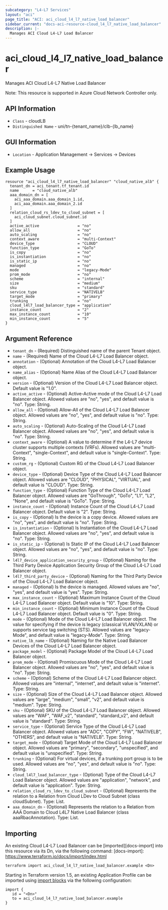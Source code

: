 ```yaml
---
subcategory: "L4-L7 Services"
layout: "aci"
page_title: "ACI: aci_cloud_l4_l7_native_load_balancer"
sidebar_current: "docs-aci-resource-cloud_l4_l7_native_load_balancer"
description: |-
  Manages ACI Cloud L4-L7 Load Balancer
---
```


# aci_cloud_l4_l7_native_load_balancer #

Manages ACI Cloud L4-L7 Native Load Balancer

Note: This resource is supported in Azure Cloud Network Controller only.

## API Information ##

* `Class` - cloudLB
* `Distinguished Name` - uni/tn-{tenant_name}/clb-{lb_name}

## GUI Information ##

* `Location` - Application Management -> Services -> Devices


## Example Usage ##

```hcl
resource "aci_cloud_l4_l7_native_load_balancer" "cloud_native_alb" {
  tenant_dn = aci_tenant.tf_tenant.id
  name      = "cloud_native_alb"
  aaa_domain_dn = [
    aci_aaa_domain.aaa_domain_1.id,
    aci_aaa_domain.aaa_domain_2.id
  ]
  relation_cloud_rs_ldev_to_cloud_subnet = [
    aci_cloud_subnet.cloud_subnet.id
  ]
  active_active                 = "no"
  allow_all                     = "no"
  auto_scaling                  = "no"
  context_aware                 = "multi-Context"
  device_type                   = "CLOUD"
  function_type                 = "GoTo"
  is_copy                       = "no"
  is_instantiation              = "no"
  is_static_ip                  = "no"
  managed                       = "no"
  mode                          = "legacy-Mode"
  prom_mode                     = "no"
  scheme                        = "internal"
  size                          = "medium"
  sku                           = "standard"
  service_type                  = "NATIVELB"
  target_mode                   = "primary"
  trunking                      = "no"
  cloud_l4l7_load_balancer_type = "application"
  instance_count                = "2"
  max_instance_count            = "10"
  min_instance_count            = "5"
}
```

## Argument Reference ##

* `tenant_dn` - (Required) Distinguished name of the parent Tenant object.
* `name` - (Required) Name of the Cloud L4-L7 Load Balancer object.
* `annotation` - (Optional) Annotation of the Cloud L4-L7 Load Balancer object.
* `name_alias` - (Optional) Name Alias of the Cloud L4-L7 Load Balancer object.
* `version` - (Optional) Version of the Cloud L4-L7 Load Balancer object. Default value is "1.0".
* `active_active` - (Optional) Active-Active mode of the Cloud L4-L7 Load Balancer object. Allowed values are "no", "yes", and default value is "no". Type: String.
* `allow_all` - (Optional) Allow-All of the Cloud L4-L7 Load Balancer object. Allowed values are "no", "yes", and default value is "no". Type: String.
* `auto_scaling` - (Optional) Auto-Scaling of the Cloud L4-L7 Load Balancer object. Allowed values are "no", "yes", and default value is "no". Type: String.
* `context_aware` - (Optional) A value to determine if the L4-L7 device cluster supports multiple contexts (VRFs). Allowed values are "multi-Context", "single-Context", and default value is "single-Context". Type: String.
* `custom_rg` - (Optional) Custom RG of the Cloud L4-L7 Load Balancer object.
* `device_type` - (Optional) Device Type of the Cloud L4-L7 Load Balancer object. Allowed values are "CLOUD", "PHYSICAL", "VIRTUAL", and default value is "CLOUD". Type: String.
* `function_type` - (Optional) Function Type of the Cloud L4-L7 Load Balancer object. Allowed values are "GoThrough", "GoTo", "L1", "L2", "None", and default value is "GoTo". Type: String.
* `instance_count` - (Optional) Instance Count of the Cloud L4-L7 Load Balancer object. Default value is "2". Type: String.
* `is_copy` - (Optional) Is the device is a copy device. Allowed values are "no", "yes", and default value is "no". Type: String.
* `is_instantiation` - (Optional) Is Instantiation of the Cloud L4-L7 Load Balancer object. Allowed values are "no", "yes", and default value is "no". Type: String.
* `is_static_ip` - (Optional) Is Static IP of the Cloud L4-L7 Load Balancer object. Allowed values are "no", "yes", and default value is "no". Type: String.
* `l4l7_device_application_security_group` - (Optional) Naming for the Third Party Device Application Security Group of the Cloud L4-L7 Load Balancer object.
* `l4l7_third_party_device` - (Optional) Naming for the Third Party Device of the Cloud L4-L7 Load Balancer object.
* `managed` - (Optional) Is the device is managed. Allowed values are "no", "yes", and default value is "yes". Type: String.
* `max_instance_count` - (Optional) Maximum Instance Count of the Cloud L4-L7 Load Balancer object. Default value is "10". Type: String.
* `min_instance_count` - (Optional) Minimum Instance Count of the Cloud L4-L7 Load Balancer object. Default value is "0". Type: String.
* `mode` - (Optional) Mode of the Cloud L4-L7 Load Balancer object. The value for specifying if the device is legacy (classical VLAN/VXLAN) or supports service tag switching (STS). Allowed values are "legacy-Mode", and default value is "legacy-Mode". Type: String.
* `native_lb_name` - (Optional) Naming for the Native Load Balancer Devices of the Cloud L4-L7 Load Balancer object.
* `package_model` - (Optional) Package Model of the Cloud L4-L7 Load Balancer object.
* `prom_mode` - (Optional) Promiscuous Mode of the Cloud L4-L7 Load Balancer object. Allowed values are "no", "yes", and default value is "no". Type: String.
* `scheme` - (Optional) Scheme of the Cloud L4-L7 Load Balancer object. Allowed values are "internal", "internet", and default value is "internet". Type: String.
* `size` - (Optional) Size of the Cloud L4-L7 Load Balancer object. Allowed values are "large", "medium", "small", "v2", and default value is "medium". Type: String.
* `sku` - (Optional) SKU of the Cloud L4-L7 Load Balancer object. Allowed values are "WAF", "WAF_v2", "standard", "standard_v2", and default value is "standard". Type: String.
* `service_type` - (Optional) Service Type of the Cloud L4-L7 Load Balancer object. Allowed values are "ADC", "COPY", "FW", "NATIVELB", "OTHERS", and default value is "NATIVELB". Type: String.
* `target_mode` - (Optional) Target Mode of the Cloud L4-L7 Load Balancer object. Allowed values are "primary", "secondary", "unspecified", and default value is "unspecified". Type: String.
* `trunking` - (Optional) For virtual devices, if a trunking port group is to be used. Allowed values are "no", "yes", and default value is "no". Type: String.
* `cloud_l4l7_load_balancer_type` - (Optional) Type of the Cloud L4-L7 Load Balancer object. Allowed values are "application", "network", and default value is "application". Type: String.
* `relation_cloud_rs_ldev_to_cloud_subnet` - (Optional) Represents the relation to a Relation from Cloud LDev to Cloud Subnet (class cloudSubnet). Type: List.
* `aaa_domain_dn` - (Optional) Represents the relation to a Relation from AAA Domain to Cloud L4L7 Native Load Balancer (class aaaRbacAnnotation). Type: List.


## Importing ##

An existing Cloud L4-L7 Load Balancer can be [imported][docs-import] into this resource via its Dn, via the following command:
[docs-import]: https://www.terraform.io/docs/import/index.html


```
terraform import aci_cloud_l4_l7_native_load_balancer.example <Dn>
```

Starting in Terraform version 1.5, an existing Application Profile can be imported using [import blocks](https://developer.hashicorp.com/terraform/language/import) via the following configuration:

 ```
 import {
    id = "<Dn>"
    to = aci_cloud_l4_l7_native_load_balancer.example
 }
 ```